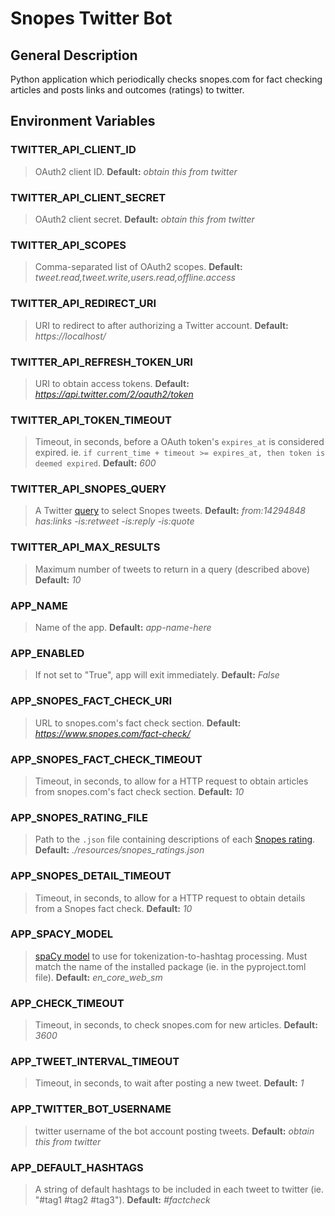# Snopes Twitter Bot

## General Description

Python application which periodically checks snopes.com for fact checking articles and posts links and outcomes (ratings) to twitter.

## Environment Variables

### TWITTER_API_CLIENT_ID

> OAuth2 client ID.
__Default:__ *obtain this from twitter*

### TWITTER_API_CLIENT_SECRET

> OAuth2 client secret.
__Default:__ *obtain this from twitter*

### TWITTER_API_SCOPES

> Comma-separated list of OAuth2 scopes.
__Default:__ *tweet.read,tweet.write,users.read,offline.access*

### TWITTER_API_REDIRECT_URI

> URI to redirect to after authorizing a Twitter account.
__Default:__ *https://localhost/*

### TWITTER_API_REFRESH_TOKEN_URI

> URI to obtain access tokens.
__Default:__ *https://api.twitter.com/2/oauth2/token*

### TWITTER_API_TOKEN_TIMEOUT

> Timeout, in seconds, before a OAuth token's `expires_at` is considered expired. ie. ```if current_time + timeout >= expires_at, then token is deemed expired```.
__Default:__ *600*

### TWITTER_API_SNOPES_QUERY

> A Twitter [query](https://developer.twitter.com/en/docs/twitter-api/tweets/search/integrate/build-a-query) to select Snopes tweets.
__Default:__ *from:14294848 has:links -is:retweet -is:reply -is:quote*

### TWITTER_API_MAX_RESULTS

> Maximum number of tweets to return in a query (described above)
__Default:__ *10*

### APP_NAME

> Name of the app.
__Default:__ *app-name-here*

### APP_ENABLED

> If not set to "True", app will exit immediately.
__Default:__ *False*

### APP_SNOPES_FACT_CHECK_URI

> URL to snopes.com's fact check section.
__Default:__ *https://www.snopes.com/fact-check/*

### APP_SNOPES_FACT_CHECK_TIMEOUT

> Timeout, in seconds, to allow for a HTTP request to obtain articles from snopes.com's fact check section.
__Default:__ *10*

### APP_SNOPES_RATING_FILE

> Path to the `.json` file containing descriptions of each [Snopes rating](https://www.snopes.com/fact-check-ratings/).
__Default:__ *./resources/snopes_ratings.json*

### APP_SNOPES_DETAIL_TIMEOUT

> Timeout, in seconds, to allow for a HTTP request to obtain details from a Snopes fact check.
__Default:__ *10*

### APP_SPACY_MODEL

> [spaCy model](https://spacy.io/usage/models) to use for tokenization-to-hashtag processing. Must match the name of the installed package (ie. in the pyproject.toml file).
__Default:__ *en_core_web_sm*

### APP_CHECK_TIMEOUT

> Timeout, in seconds, to check snopes.com for new articles.
__Default:__ *3600*

### APP_TWEET_INTERVAL_TIMEOUT

> Timeout, in seconds, to wait after posting a new tweet.
__Default:__ *1*

### APP_TWITTER_BOT_USERNAME

> twitter username of the bot account posting tweets.
__Default:__ *obtain this from twitter*

### APP_DEFAULT_HASHTAGS

> A string of default hashtags to be included in each tweet to twitter (ie. "#tag1 #tag2 #tag3").
__Default:__ *#factcheck*
